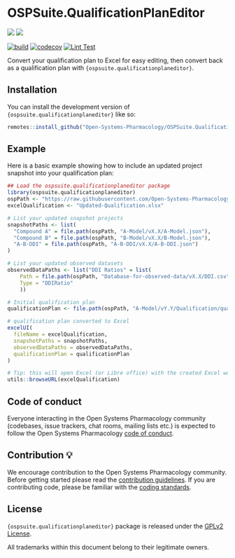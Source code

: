 
# OSPSuite.QualificationPlanEditor

<!-- badges: start -->

  [![](https://img.shields.io/github/downloads/Open-Systems-Pharmacology/OSPSuite.QualificationPlanEditor/latest/total?label=%E2%AD%B3%20Downloads%20latest%20release)](https://github.com/Open-Systems-Pharmacology/OSPSuite.QualificationPlanEditor/releases/latest)
  [![](https://img.shields.io/github/downloads/Open-Systems-Pharmacology/OSPSuite.QualificationPlanEditor/total?label=%E2%AD%B3%20Downloads%20total)](https://github.com/Open-Systems-Pharmacology/OSPSuite.QualificationPlanEditor/releases)

  [![build](https://img.shields.io/github/actions/workflow/status/Open-Systems-Pharmacology/OSPSuite.QualificationPlanEditor/main-workflow.yaml?logo=github&logoColor=white&label=Build)](https://github.com/Open-Systems-Pharmacology/OSPSuite.QualificationPlanEditor/actions/workflows/main-workflow.yaml)
  [![codecov](https://codecov.io/gh/Open-Systems-Pharmacology/OSPSuite.QualificationPlanEditor/branch/main/graph/badge.svg)](https://codecov.io/gh/Open-Systems-Pharmacology/OSPSuite.QualificationPlanEditor)
  [![Lint Test](https://img.shields.io/github/actions/workflow/status/Open-Systems-Pharmacology/OSPSuite.QualificationPlanEditor/lint.yaml?logo=githubactions&logoColor=white&label=lint)](https://github.com/Open-Systems-Pharmacology/OSPSuite.QualificationPlanEditor/actions/workflows/lint.yaml)

<!-- badges: end -->

Convert your qualification plan to Excel for easy editing, then convert back as a qualification plan with `{ospsuite.qualificationplaneditor}`.

## Installation

You can install the development version of `{ospsuite.qualificationplaneditor}` like so:

``` r
remotes::install_github("Open-Systems-Pharmacology/OSPSuite.QualificationPlanEditor")
```

## Example

Here is a basic example showing how to include an updated project snapshot into your qualification plan:

``` r
## Load the ospsuite.qualificationplaneditor package
library(ospsuite.qualificationplaneditor)
ospPath <- "https://raw.githubusercontent.com/Open-Systems-Pharmacology"
excelQualification <- "Updated-Qualification.xlsx"

# List your updated snapshot projects
snapshotPaths <- list(
  "Compound A" = file.path(ospPath, "A-Model/vX.X/A-Model.json"),
  "Compound B" = file.path(ospPath, "B-Model/vX.X/B-Model.json"),
  "A-B-DDI" = file.path(ospPath, "A-B-DDI/vX.X/A-B-DDI.json")
)

# List your updated observed datasets
observedDataPaths <- list("DDI Ratios" = list(
    Path = file.path(ospPath, "Database-for-observed-data/vX.X/DDI.csv"),
    Type = "DDIRatio"
    ))

# Initial qualification plan
qualificationPlan <- file.path(ospPath, "A-Model/vY.Y/Qualification/qualification_plan.json")

# qualification plan converted to Excel
excelUI(
  fileName = excelQualification,
  snapshotPaths = snapshotPaths, 
  observedDataPaths = observedDataPaths,
  qualificationPlan = qualificationPlan
)

# Tip: this will open Excel (or Libre office) with the created Excel workbook
utils::browseURL(excelQualification)

```

## Code of conduct

Everyone interacting in the Open Systems Pharmacology community (codebases, issue trackers, chat rooms, mailing lists etc.) is expected to follow the Open Systems Pharmacology [code of conduct](https://github.com/Open-Systems-Pharmacology/Suite/blob/master/CODE_OF_CONDUCT.md).

## Contribution &#128161;

We encourage contribution to the Open Systems Pharmacology community. Before getting started please read the [contribution guidelines](https://github.com/Open-Systems-Pharmacology/Suite/blob/master/CONTRIBUTING.md). If you are contributing code, please be familiar with the [coding standards](https://dev.open-systems-pharmacology.org/r-development-resources/coding_standards_r).

## License

`{ospsuite.qualificationplaneditor}` package is released under the [GPLv2 License](LICENSE).

All trademarks within this document belong to their legitimate owners.


